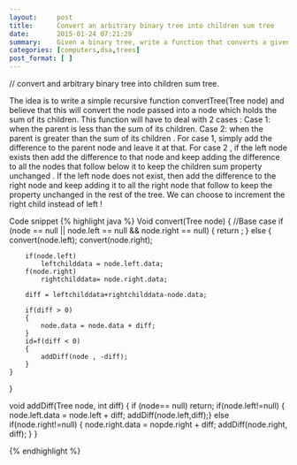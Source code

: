 ```yaml
---
layout:     post
title:      Convert an arbitrary binary tree into children sum tree
date:       2015-01-24 07:21:29
summary:    Given a binary tree, write a function that converts a given tree to one which satisfies children sum property.
categories: [computers,dsa,trees]
post_format: [ ]
---
```

// convert and arbitrary binary tree into children sum tree.

The idea is to write a simple recursive function convertTree(Tree node) and believe that this will convert the node passed into a node which holds the sum of its children.
This function will have to deal with 2 cases :
Case 1: when the parent is less than the sum of its children.
Case 2: when the parent is greater than the sum of its children .
For case 1, simply  add the difference to the parent node and leave it at that.
For case 2 , if the left node exists then add the difference to that node and keep adding the difference to all the nodes that follow below it to keep the children sum property unchanged . If the left node does not exist, then add the difference to the right node and keep adding it to all the right node that follow to keep the property unchanged in the rest of the tree. We can choose to increment the right child instead of left !

Code snippet
{% highlight java %}
Void convert(Tree node)
{
    //Base case 
    if (node == null || node.left == null && node.right == null)
    {
        return ;
    }
    else
    {
        convert(node.left);
        convert(node.right);
    
        if(node.left)
            leftchilddata = node.left.data;
        f(node.right)
            rightchilddata= node.right.data;
        
        diff = leftchilddata+rightchilddata-node.data;
        
        if(diff > 0)
        {
            node.data = node.data + diff;
        }
        id=f(diff < 0)
        {
            addDiff(node , -diff);
        }
    }
}

void addDiff(Tree node, int diff)
{
    if (node== null)
        return;
if(node.left!=null)
{
    node.left.data = node.left + diff;
    addDiff(node.left,diff);}
else if(node.right!=null)
{
    node.right.data = nopde.right + diff;
    addDiff(node.right, diff);
}
}


{% endhighlight %}

